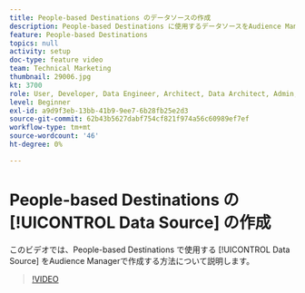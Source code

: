 ```yaml
---
title: People-based Destinations のデータソースの作成
description: People-based Destinations に使用するデータソースをAudience Managerで作成する方法を説明します。
feature: People-based Destinations
topics: null
activity: setup
doc-type: feature video
team: Technical Marketing
thumbnail: 29006.jpg
kt: 3700
role: User, Developer, Data Engineer, Architect, Data Architect, Admin, Leader
level: Beginner
exl-id: a9d9f3eb-13bb-41b9-9ee7-6b28fb25e2d3
source-git-commit: 62b43b5627dabf754cf821f974a56c60989ef7ef
workflow-type: tm+mt
source-wordcount: '46'
ht-degree: 0%

---
```


# People-based Destinations の [!UICONTROL Data Source] の作成

このビデオでは、People-based Destinations で使用する [!UICONTROL Data Source] をAudience Managerで作成する方法について説明します。

>[!VIDEO](https://video.tv.adobe.com/v/29006/?quality=12)
